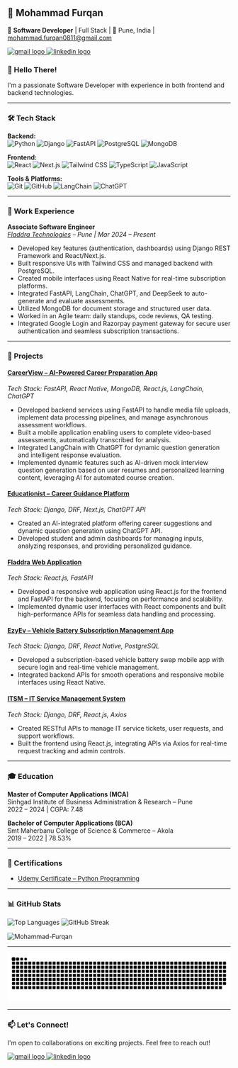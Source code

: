 ## 📌 Mohammad Furqan

🚀 **Software Developer** | Full Stack | 
📍 Pune, India | mohammad.furqan0811@gmail.com
<div align="left">
  <a href="mailto:mohammad.furqan0811@gmail.com" target="_blank">
    <img src="https://img.shields.io/static/v1?message=Gmail&logo=gmail&label=&color=D14836&logoColor=white&labelColor=&style=for-the-badge" height="35" alt="gmail logo"  />
  </a>
  <a href="https://www.linkedin.com/in/mohammad-furqan0811" target="_blank">
    <img src="https://img.shields.io/static/v1?message=LinkedIn&logo=linkedin&label=&color=0077B5&logoColor=white&labelColor=&style=for-the-badge" height="35" alt="linkedin logo"  />
  </a>
</div>



### 👋  Hello There!

I'm a passionate Software Developer with experience in both frontend and backend technologies.

---

### 🛠️ Tech Stack

**Backend:**  
![Python](https://img.shields.io/badge/Python-3776AB?style=for-the-badge&logo=python&logoColor=white)
![Django](https://img.shields.io/badge/Django-092E20?style=for-the-badge&logo=django&logoColor=white)
![FastAPI](https://img.shields.io/badge/FastAPI-009688?style=for-the-badge&logo=fastapi&logoColor=white)
![PostgreSQL](https://img.shields.io/badge/PostgreSQL-336791?style=for-the-badge&logo=postgresql&logoColor=white)
![MongoDB](https://img.shields.io/badge/MongoDB-47A248?style=for-the-badge&logo=mongodb&logoColor=white)

**Frontend:**  
![React](https://img.shields.io/badge/React-61DAFB?style=for-the-badge&logo=react&logoColor=000000)
![Next.js](https://img.shields.io/badge/Next.js-white?style=for-the-badge&logo=next.js&logoColor=000000)
![Tailwind CSS](https://img.shields.io/badge/Tailwind-38B2AC?style=for-the-badge&logo=tailwind-css&logoColor=white)
![TypeScript](https://img.shields.io/badge/TypeScript-007ACC?style=for-the-badge&logo=typescript&logoColor=white)
![JavaScript](https://img.shields.io/badge/JavaScript-F7DF1E?style=for-the-badge&logo=javascript&logoColor=000000)

**Tools & Platforms:**  
![Git](https://img.shields.io/badge/Git-F05032?style=for-the-badge&logo=git&logoColor=white)
![GitHub](https://img.shields.io/badge/GitHub-181717?style=for-the-badge&logo=github&logoColor=white)
![LangChain](https://img.shields.io/badge/LangChain-white?style=for-the-badge&logoColor=000000)
![ChatGPT](https://img.shields.io/badge/ChatGPT-white?style=for-the-badge&logo=openai&logoColor=000000)


---

### 💼 Work Experience

**Associate Software Engineer**  
*[Fladdra Technologies](https://fladdra.com) – Pune | Mar 2024 – Present*

- Developed key features (authentication, dashboards) using Django REST Framework and React/Next.js.
- Built responsive UIs with Tailwind CSS and managed backend with PostgreSQL.
- Created mobile interfaces using React Native for real-time subscription platforms.
- Integrated FastAPI, LangChain, ChatGPT, and DeepSeek to auto-generate and evaluate assessments.
- Utilized MongoDB for document storage and structured user data.
- Worked in an Agile team: daily standups, code reviews, QA testing.
- Integrated Google Login and Razorpay payment gateway for secure user authentication and seamless subscription transactions.

---

### 🚀 Projects

#### [CareerView – AI-Powered Career Preparation App](https://careerview.fladdra.com)  
*Tech Stack: FastAPI, React Native, MongoDB, React.js, LangChain, ChatGPT*

- Developed backend services using FastAPI to handle media file uploads, implement data processing pipelines, and manage asynchronous assessment workflows.
- Built a mobile application enabling users to complete video-based assessments, automatically transcribed for analysis.
- Integrated LangChain with ChatGPT for dynamic question generation and intelligent response evaluation.
- Implemented dynamic features such as AI-driven mock interview question generation based on user resumes and personalized learning content, leveraging AI for automated course creation.

#### [Educationist – Career Guidance Platform](https://educationist.ai)  
*Tech Stack: Django, DRF, Next.js, ChatGPT API*

- Created an AI-integrated platform offering career suggestions and dynamic question generation using ChatGPT API.
- Developed student and admin dashboards for managing inputs, analyzing responses, and providing personalized guidance.

#### [Fladdra Web Application](https://fladdra.com)  
*Tech Stack: React.js, FastAPI*

- Developed a responsive web application using React.js for the frontend and FastAPI for the backend, focusing on performance and scalability.
- Implemented dynamic user interfaces with React components and built high-performance APIs for seamless data handling and processing.

#### [EzyEv – Vehicle Battery Subscription Management App](https://fladdra.com)    
*Tech Stack: Django, DRF, React Native, PostgreSQL*

- Developed a subscription-based vehicle battery swap mobile app with secure login and real-time vehicle management.
- Integrated backend APIs for smooth operations and responsive mobile interfaces using React Native.

#### [ITSM – IT Service Management System](https://fladdra.com)
*Tech Stack: Django, DRF, React.js, Axios*

- Created RESTful APIs to manage IT service tickets, user requests, and support workflows.
- Built the frontend using React.js, integrating APIs via Axios for real-time request tracking and admin controls.

---

### 🎓 Education

**Master of Computer Applications (MCA)**  
Sinhgad Institute of Business Administration & Research – Pune  
2022 – 2024 | CGPA: 7.48

**Bachelor of Computer Applications (BCA)**  
Smt Maherbanu College of Science & Commerce – Akola  
2019 – 2022 | 78.53%

---

### 📜 Certifications

- [Udemy Certificate – Python Programming](#)

---

### 📊 GitHub Stats
![Top Languages](https://github-readme-stats.vercel.app/api/top-langs/?username=Mohammad-Furqan&layout=compact&theme=light&langs_count=8&hide_border=false)
![GitHub Streak](https://github-readme-streak-stats.herokuapp.com/?user=Mohammad-Furqan&theme=light&hide_border=false)
<p><img align="center" src="https://github-readme-activity-graph.vercel.app/graph?username=Mohammad-Furqan&bg_color=121212&color=ffffff&line=ffffff&point=00ff40&area=true&hide_border=true" alt="Mohammad-Furqan" /></p>

---

<p align="center">
  <img src="https://github.com/Platane/snk/raw/output/github-contribution-grid-snake-dark.svg" alt="GitHub Snake Animation" />
</p>


---
### 📫 Let's Connect!

I'm open to collaborations on exciting projects. Feel free to reach out!
<div align="left">
  <a href="mailto:mohammad.furqan0811@gmail.com" target="_blank">
    <img src="https://img.shields.io/static/v1?message=Gmail&logo=gmail&label=&color=D14836&logoColor=white&labelColor=&style=for-the-badge" height="35" alt="gmail logo"  />
  </a>
  <a href="https://www.linkedin.com/in/mohammad-furqan0811" target="_blank">
    <img src="https://img.shields.io/static/v1?message=LinkedIn&logo=linkedin&label=&color=0077B5&logoColor=white&labelColor=&style=for-the-badge" height="35" alt="linkedin logo"  />
  </a>
</div>

